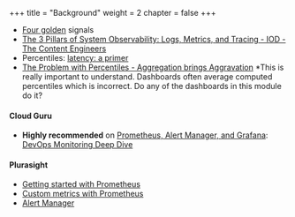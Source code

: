 +++
title = "Background"
weight = 2
chapter = false
+++

* [Four golden](https://sre.google/sre-book/monitoring-distributed-systems/) signals
* [The 3 Pillars of System Observability: Logs, Metrics, and Tracing - IOD - The Content Engineers](https://iamondemand.com/blog/the-3-pillars-of-system-observability-logs-metrics-and-tracing/)
* Percentiles: [latency: a primer](https://igor.io/latency/)
* [The Problem with Percentiles - Aggregation brings Aggravation](https://www.circonus.com/2018/11/the-problem-with-percentiles-aggregation-brings-aggravation/#:~:text=So%20still%2C%20you%20should%20never,you%20at%20the%20worst%20time.&text=Percentiles%20are%20aggregates%2C%20but%20they,should%20be%20calculated%2C%20not%20stored.)
  *This is really important to understand. Dashboards often average computed percentiles which is incorrect. Do any of the dashboards in this module do it?

#### Cloud Guru 
 
* **Highly recommended** on [Prometheus, Alert Manager, and Grafana](https://learn.acloud.guru/course/852a204f-8dff-4196-bcf8-922a25cc5a64/overview): [DevOps Monitoring Deep Dive](https://learn.acloud.guru/course/852a204f-8dff-4196-bcf8-922a25cc5a64/dashboard)

#### Plurasight

* [Getting started with Prometheus](https://www.pluralsight.com/courses/getting-started-prometheus)
* [Custom metrics with Prometheus](https://www.pluralsight.com/courses/instrumenting-applications-metrics-prometheus)
* [Alert Manager](https://www.pluralsight.com/courses/alerting-issues-prometheus-alertmanager)